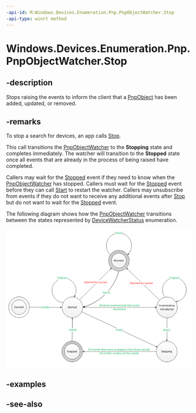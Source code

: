 ```yaml
---
-api-id: M:Windows.Devices.Enumeration.Pnp.PnpObjectWatcher.Stop
-api-type: winrt method
---
```


<!-- Method syntax
public void Stop()
-->

# Windows.Devices.Enumeration.Pnp.PnpObjectWatcher.Stop

## -description
Stops raising the events to inform the client that a [PnpObject](pnpobject.md) has been added, updated, or removed.

## -remarks
To stop a search for devices, an app calls [Stop](pnpobjectwatcher_stop_1201535524.md).

This call transitions the [PnpObjectWatcher](pnpobjectwatcher.md) to the **Stopping** state and completes immediately. The watcher will transition to the **Stopped** state once all events that are already in the process of being raised have completed.

Callers may wait for the [Stopped](pnpobjectwatcher_stopped.md) event if they need to know when the [PnpObjectWatcher](pnpobjectwatcher.md) has stopped. Callers must wait for the [Stopped](pnpobjectwatcher_stopped.md) event before they can call [Start](pnpobjectwatcher_start_1587696324.md) to restart the watcher. Callers may unsubscribe from events if they do not want to receive any additional events after [Stop](pnpobjectwatcher_stop_1201535524.md) but do not want to wait for the [Stopped](pnpobjectwatcher_stopped.md) event.

The following diagram shows how the [PnpObjectWatcher](pnpobjectwatcher.md) transitions between the states represented by [DeviceWatcherStatus](../windows.devices.enumeration/devicewatcherstatus.md) enumeration.

<img src="images/statediagram.png" alt="state diagram of DeviceWatcher states"></img>

## -examples

## -see-also
